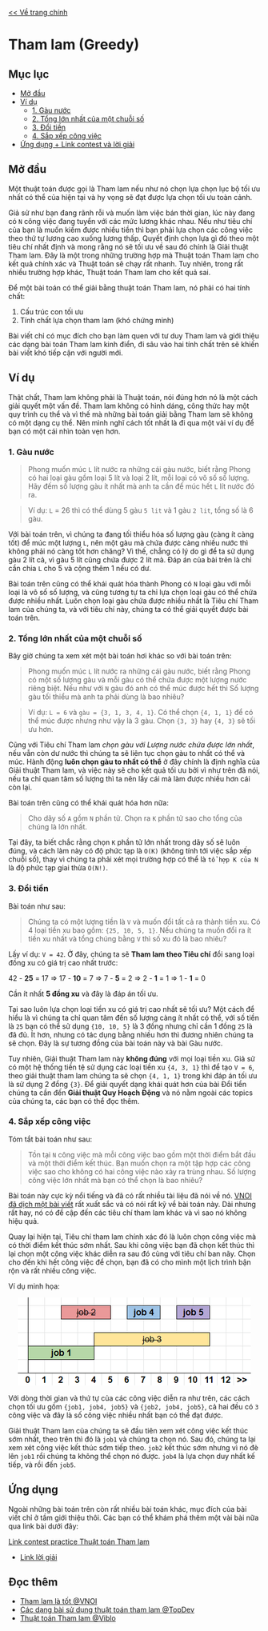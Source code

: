 [<< Về trang chính](../index.md)

# Tham lam (Greedy)

## Mục lục
* [Mở đầu](#mở-đầu)
* [Ví dụ](#Ví-dụ)
    * [1. Gàu nước](#1-gàu-nước)
    * [2. Tổng lớn nhất của một chuỗi số](#2-tổng-lớn-nhất-của-một-chuỗi-số)
    * [3. Đổi tiền](#3-đổi-tiền)
    * [4. Sắp xếp công việc](#4-sắp-xếp-công-việc)
* [Ứng dụng + Link contest và lời giải](#ứng-dụng)


## Mở đầu

Một thuật toán được gọi là Tham lam nếu như nó chọn lựa chọn lục bộ tối ưu nhất có thể của hiện tại và hy vọng sẽ đạt được lựa chọn tối ưu toàn cảnh.

Giả sử như bạn đang rãnh rỗi và muốn làm việc bán thời gian, lúc này đang có `N` công việc đang tuyển với các mức lương khác nhau. Nếu như tiêu chí của bạn là muốn kiếm được nhiều tiền thì bạn phải lựa chọn các công việc theo thứ tự lương cao xuống lương thấp. Quyết định chọn lựa gì đó theo một tiêu chí nhất định và mong rằng nó sẽ tối ưu về sau đó chính là Giải thuật Tham lam. Đây là một trong những trường hợp mà Thuật toán Tham lam cho kết quả chính xác và Thuật toán sẽ chạy rất nhanh. Tuy nhiên, trong rất nhiều trường hợp khác, Thuật toán Tham lam cho kết quả sai.

Để một bài toán có thể giải bằng thuật toán Tham lam, nó phải có hai tính chất:
1. Cấu trúc con tối ưu
2. Tính chất lựa chọn tham lam (khó chứng minh)

Bài viết chỉ có mục đích cho bạn làm quen với tư duy Tham lam và giới thiệu các dạng bài toán Tham lam kinh điển, đi sâu vào hai tính chất trên sẽ khiến bài viết khó tiếp cận với người mới.


## Ví dụ

Thật chất, Tham lam không phải là Thuật toán, nói đúng hơn nó là một cách giải quyết một vấn đề. Tham lam không có hình dáng, công thức hay một quy trình cụ thể và vì thế mà những bài toán giải bằng Tham lam sẽ không có một dạng cụ thể. Nên mình nghĩ cách tốt nhất là đi qua một vài ví dụ để bạn có một cái nhìn toàn vẹn hơn.

### 1. Gàu nước

> Phong muốn múc `L` lít nước ra những cái gàu nước, biết rằng Phong có hai loại gàu gồm loại 5 lít và loại 2 lít, mỗi loại có vô số số lượng. Hãy đếm số lượng gàu ít nhất mà anh ta cần để múc hết `L` lít nước đó ra.

> Ví dụ: `L` = 26 thì có thể dùng 5 gàu `5 lit` và 1 gàu `2 lit`, tổng số là 6 gàu.

Với bài toán trên, vì chúng ta đang tối thiểu hóa số lượng gàu (càng ít càng tốt) để múc một lượng `L`, nên một gàu mà chứa được càng nhiều nước thì không phải nó càng tốt hơn chăng? Vì thế, chẳng có lý do gì để ta sử dụng gàu 2 lít cả, vì gàu 5 lít cũng chứa được 2 lít mà. Đáp án của bài trên là chỉ cần chia `L` cho 5 và cộng thêm 1 nếu có dư.

Bài toán trên cũng có thể khái quát hóa thành Phong có `N` loại gàu với mỗi loại là vô số số lượng, và cũng tương tự ta chỉ lựa chọn loại gàu có thể chứa được nhiều nhất. Luôn chọn loại gàu chứa được nhiều nhất là Tiêu chí Tham lam của chúng ta, và với tiêu chí này, chúng ta có thể giải quyết được bài toán trên.

### 2. Tổng lớn nhất của một chuỗi số

Bây giờ chúng ta xem xét một bài toán hơi khác so với bài toán trên:

> Phong muốn múc `L` lít nước ra những cái gàu nước, biết rằng Phong có một số lượng gàu và mỗi gàu có thể chứa được một lượng nước riêng biệt. Nếu như với `N` gàu đó anh có thể múc được hết thì Số lượng gàu tối thiểu mà anh ta phải dùng là bao nhiêu?

> Ví dụ: `L = 6` và `gàu = {3, 1, 3, 4, 1}`. Có thể chọn `{4, 1, 1}` để có thể múc được nhưng như vậy là 3 gàu. Chọn `{3, 3}` hay `{4, 3}` sẽ tối ưu hơn.

Cũng với Tiêu chí Tham lam _chọn gàu với Lượng nước chứa được lớn nhất_, nếu vẫn còn dư nước thì chúng ta sẽ liên tục chọn gàu to nhất có thể và múc. Hành động **luôn chọn gàu to nhất có thể** ở đây chính là định nghĩa của Giải thuật Tham lam, và việc này sẽ cho kết quả tối ưu bởi vì như trên đã nói, nếu ta chỉ quan tâm số lượng thì ta nên lấy cái mà làm được nhiều hơn cái còn lại.

Bài toán trên cũng có thể khái quát hóa hơn nữa:

> Cho dãy số `A` gồm `N` phần tử. Chọn ra `K` phần tử sao cho tổng của chúng là lớn nhất.

Tại đây, ta biết chắc rằng chọn `K` phần tử lớn nhất trong dãy số sẽ luôn đúng, và cách làm này có độ phức tạp là `O(K)` (không tính tới việc sắp xếp chuỗi số), thay vì chúng ta phải xét mọi trường hợp có thể là `tổ hợp K của N` là độ phức tạp giai thừa `O(N!)`.

### 3. Đổi tiền

Bài toán như sau:

> Chúng ta có một lượng tiền là `V` và muốn đổi tất cả ra thành tiền xu. Có 4 loại tiền xu bao gồm: `{25, 10, 5, 1}`. Nếu chúng ta muốn đổi ra ít tiền xu nhất và tổng chúng bằng `V` thì số xu đó là bao nhiêu?

Lấy ví dụ: `V = 42`. Ở đây, chúng ta sẽ **Tham lam theo Tiêu chí** đổi sang loại đồng xu có giá trị cao nhất trước:

42 - **25** = 17 => 17 - **10** = 7 => 7 - **5** = 2 => 2 - **1** = 1 => 1 - **1** = 0

Cần ít nhất **5 đồng xu** và đây là đáp án tối ưu.

Tại sao luôn lựa chọn loại tiền xu có giá trị cao nhất sẽ tối ưu? Một cách để hiểu là vì chúng ta chỉ quan tâm đến số lượng càng ít nhất có thể, với số tiền là `25` bạn có thể sử dụng `{10, 10, 5}` là 3 đồng nhưng chỉ cần 1 đồng `25` là đã đủ. Ít hơn, nhưng có tác dụng bằng nhiều hơn thì đương nhiên chúng ta sẽ chọn. Đây là sự tương đồng của bài toán này và bài Gàu nước. 

Tuy nhiên, Giải thuật Tham lam này **không đúng** với mọi loại tiền xu. Giả sử có một hệ thống tiền tệ sử dụng các loại tiền xu `{4, 3, 1}` thì để tạo `V = 6`, theo giải thuật tham lam chúng ta sẽ chọn `{4, 1, 1}` trong khi đáp án tối ưu là sử dụng 2 đồng `{3}`. Để giải quyết dạng khái quát hơn của bài Đổi tiền chúng ta cần đến **Giải thuật Quy Hoạch Động** và nó nằm ngoài các topics của chúng ta, các bạn có thể đọc thêm.


### 4. Sắp xếp công việc

Tóm tắt bài toán như sau:

> Tồn tại `N` công việc mà mỗi công việc bao gồm một thời điểm bắt đầu và một thời điểm kết thúc. Bạn muốn chọn ra một tập hợp các công việc sao cho không có hai công việc nào xảy ra trùng nhau. Số lượng công việc lớn nhất mà bạn có thể chọn là bao nhiêu?

Bài toán này cực kỳ nổi tiếng và đã có rất nhiều tài liệu đã nói về nó. [VNOI đã dịch một bài viết](https://vnoi.info/wiki/translate/topcoder/Greedy-is-Good) rất xuất sắc và có nói rất kỹ về bài toán này. Dài nhưng rất hay, nó có đề cập đến các tiêu chí tham lam khác và vì sao nó không hiệu quả.

Quay lại hiện tại, Tiêu chí tham lam chính xác đó là luôn chọn công việc mà có thời điểm kết thúc sớm nhất. Sau khi công việc bạn đã chọn kết thúc thì lại chọn một công việc khác diễn ra sau đó cùng với tiêu chí ban nãy. Chọn cho đến khi hết công việc để chọn, bạn đã có cho mình một lịch trình bận rộn và rất nhiều công việc.

Ví dụ minh họa:

<p align="center">
<img src="./greedy_activity_select.png">
</p>

Với dòng thời gian và thứ tự của các công việc diễn ra như trên, các cách chọn tối ưu gồm `{job1, job4, job5}` và `{job2, job4, job5}`, cả hai đều có `3` công việc và đây là số công việc nhiều nhất bạn có thể đạt được.

Giải thuật Tham lam của chúng ta sẽ đầu tiên xem xét công việc kết thúc sớm nhất, theo trên thì đó là `job1` và chúng ta chọn nó. Sau đó, chúng ta lại xem xét công việc kết thúc sớm tiếp theo. `job2` kết thúc sớm nhưng vì nó đè lên `job1` rồi chúng ta không thể chọn nó được. `job4` là lựa chọn duy nhất kế tiếp, và rồi đến `job5`.

## Ứng dụng
Ngoài những bài toán trên còn rất nhiều bài toán khác, mục đích của bài viết chỉ ở tầm giới thiệu thôi. Các bạn có thể khám phá thêm một vài bài nữa qua link bài dưới đây:

[Link contest practice Thuật toán Tham lam](https://codeforces.com/contests/289715)

- [Link lời giải](../Solution/greedy/index.md)

## Đọc thêm

- [Tham lam là tốt @VNOI](https://vnoi.info/wiki/translate/topcoder/Greedy-is-Good)
- [Các dạng bài sử dụng thuật toán tham lam @TopDev](https://viblo.asia/p/thuat-toan-tham-lam-greedy-algorithm-XQZGxozlvwA)
- [Thuật toán Tham lam @Viblo](https://viblo.asia/p/thuat-toan-tham-lam-greedy-algorithm-XQZGxozlvwA)